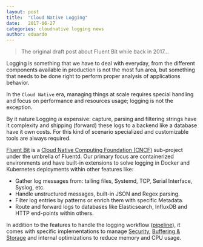 ```yaml
---
layout: post
title:  "Cloud Native Logging"
date:   2017-06-27
categories: cloudnative logging news
author: eduardo
---
```


> The original draft post about Fluent Bit while back in 2017...

Logging is something that we have to deal with everyday, from the different components available in production is not the most fun area, but something that needs to be done right to perform proper analysis of applications behavior.

In the `Cloud Native` era, managing things at scale requires special handling and focus on performance and resources usage; logging is not the exception.

By it nature Logging _is_ expensive: capture, parsing and filtering strings have it complexity and shipping (forward) these logs to a backend like a database have it own costs. For this kind of scenario specialized and customizable tools are always required.

[Fluent Bit](https://fluentbit.io) is a [Cloud Native Computing Foundation (CNCF)](http://cncf.io) sub-project under the umbrella of Fluentd. Our primary focus are containerized environments and have built-in extensions to solve logging in Docker and Kubernetes deployments within other features like:

- Gather log messages from: tailing files, Systemd, TCP, Serial Interface, Syslog, etc.
- Handle unstructured messages, built-in JSON and Regex parsing.
- Filter log entries by patterns or enrich them with specific Metadata.
- Route and forward logs to databases like Elasticsearch, InfluxDB and HTTP end-points within others.

In addition to the features to handle the logging workflow ([pipeline](https://docs.fluentbit.io/manual/concepts/data-pipeline)), it comes with specific implementations to manage [Security](https://docs.fluentbit.io/manual/administration/security), [Buffering & Storage](https://docs.fluentbit.io/manual/administration/buffering-and-storage) and internal optimizations to reduce memory and CPU usage.

